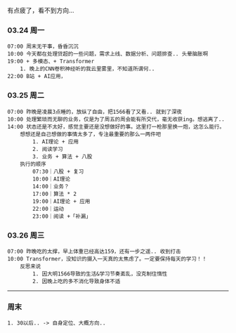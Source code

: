 有点疲了，看不到方向...

### 03.24 周一

	07:00 周末无干事，昏昏沉沉
	10:00 今天都在处理贷超的一些问题，需求上线、数据分析、问题排查.. 头晕脑胀啊
	19:00 + 多模态、+ Transformer 
		1. 晚上的CNN卷积神经听的我云里雾里，不知道所谓何..
	22:00 B站 + AI应用，

### 03.25 周二

	07:00 昨晚是凌晨3点睡的，放纵了自由，把1566看了又看.. 就到了深夜
	10:00 处理繁琐而无聊的业务，仅是为了周五的周会能有所交代，毫无收获ing。想逃离了..
	14:00 状态还是不太好，感觉主要还是没想做好的事。这里打一枪那里换一炮，这怎么能行。
	    想想还是自己想做的事情太多了，专注最重要的那么一两件吧
			1. AI理论 + 应用
			2. 阅读学习
			3. 业务 + 算法 + 八股
		执行的顺序
			07:30｜八股 + 复习
			10:00｜AI理论
			14:00｜业务？
			17:00｜算法 * 2
			19:00｜AI理论 + 应用
			22:00｜运动
			23:00｜阅读 +「补漏」


### 03.26 周三

	07:00 昨晚吃的太撑，早上体重已经高达159，还有一步之遥.. 收到打击
	10:00 Transformer，没知识的摄入一天真的太焦虑了。一定要保持每天的学习！！
		反思来说
			1. 因大明1566导致的生活&学习节奏紊乱，没克制住惰性
			2. 因晚上吃的多不消化导致身体不适




---- 
### 周末

	1. 30以后.. -> 自身定位、大概方向..
